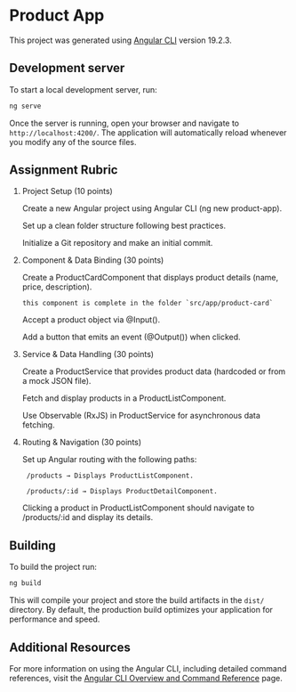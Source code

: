 # Product App

This project was generated using [Angular CLI](https://github.com/angular/angular-cli) version 19.2.3.

## Development server

To start a local development server, run:

```bash
ng serve
```

Once the server is running, open your browser and navigate to `http://localhost:4200/`. The application will automatically reload whenever you modify any of the source files.

## Assignment Rubric

1. Project Setup (10 points)

    Create a new Angular project using Angular CLI (ng new product-app).

    Set up a clean folder structure following best practices.

    Initialize a Git repository and make an initial commit.

2. Component & Data Binding (30 points)

    Create a ProductCardComponent that displays product details (name, price, description).
    ```
    this component is complete in the folder `src/app/product-card`
    ```
    Accept a product object via @Input().

    Add a button that emits an event (@Output()) when clicked.

3. Service & Data Handling (30 points)

    Create a ProductService that provides product data (hardcoded or from a mock JSON file).

    Fetch and display products in a ProductListComponent.

    Use Observable (RxJS) in ProductService for asynchronous data fetching.

4. Routing & Navigation (30 points)

    Set up Angular routing with the following paths:

        /products → Displays ProductListComponent.

        /products/:id → Displays ProductDetailComponent.

    Clicking a product in ProductListComponent should navigate to /products/:id and display its details.


## Building

To build the project run:

```bash
ng build
```

This will compile your project and store the build artifacts in the `dist/` directory. By default, the production build optimizes your application for performance and speed.


## Additional Resources

For more information on using the Angular CLI, including detailed command references, visit the [Angular CLI Overview and Command Reference](https://angular.dev/tools/cli) page.
